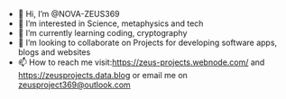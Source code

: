- 👋 Hi, I’m @NOVA-ZEUS369
- 👀 I’m interested in Science, metaphysics and tech
- 🌱 I’m currently learning coding, cryptography
- 💞️ I’m looking to collaborate on Projects for developing software apps, blogs and websites
- 📫 How to reach me visit:https://zeus-projects.webnode.com/ and https://zeusprojects.data.blog or email me on zeusproject369@outlook.com 

<!---
NOVA-ZEUS369/NOVA-ZEUS369 is a ✨ special ✨ repository because its `README.md` (this file) appears on your GitHub profile.
You can click the Preview link to take a look at your changes.
--->
